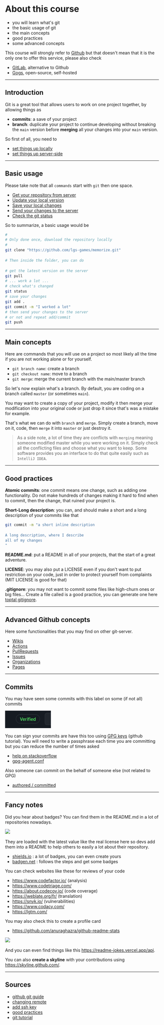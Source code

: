 # About this course

* you will learn what's git
* the basic usage of git
* the main concepts
* good practices
* some advanced concepts

This course will strongly refer
to [Github](https://github.com/)
but that doesn't mean that it is the only one
to offer this service, please also check

* [GitLab](https://about.gitlab.com/), alternative to Github
* [Gogs](https://gogs.io/), open-source, self-hosted

<hr class="sr">

## Introduction

Git is a great tool that allows users to work on
one project together, by allowing things as

* **commits**: a save of your project
* **branch**: duplicate your project to continue
developing without breaking the ``main`` version
before **merging** all your changes into your
  ``main`` version.
  
So first of all, you need to

* [set things up locally](local-install.md)
* [set things up server-side](server-install.md)

<hr class="sl">

## Basic usage

Please take note that all ``commands`` start with
``git`` then one space.

* [Get your repository from server](commands/clone.md)
* [Update your local version](commands/pull.md)
* [Save your local changes](commands/commit.md)
* [Send your changes to the server](commands/push.md)
* [Check the git status](commands/status.md)

So to summarize, a basic usage would be

```bash
# 
# Only done once, download the repository locally 
#
git clone "https://github.com/lgs-games/memorize.git"

# Then inside the folder, you can do

# get the latest version on the server
git pull
# ... work a lot ...
# check what's changed
git status
# save your changes
git add .
git commit -m "I worked a lot"
# then send your changes to the server
# or not and repeat add/commit
git push
```

<hr class="sr">

## Main concepts

Here are commands that you will use on a project
so most likely all the time if you are not working
alone or for yourself.

* ``git branch name``: create a branch
* ``git checkout name``: move to a branch
* ``git merge``: merge the current branch with the main/master branch

So let's now explain what's a branch. By default, you are
coding on a branch called ``master`` (or sometimes `main`).

You may want to create a copy of your project, modify it
then merge your modification into your original code
or just drop it since that's was a mistake for example.

That's what we can do with ``branch`` and `merge`.
Simply create a branch, move on it, code, then ``merge``
it into ``master`` or just destroy it.

> As a side note, a lot of time they are conflicts
> with ``merging`` meaning someone modified master
> while you were working on it. Simply check
> all the conflicting files and choose what you
> want to keep. Some software provides you
> an interface to do that quite easily such
> as ``IntelliJ IDEA``.

<hr class="sl">

## Good practices

**Atomic commits**: one commit means one change, such
as adding one functionality. Do not make hundreds of changes
making it hard to find when to commit, then the change,
that ruined your project is.

**Short-Long description**: you can, and should make
a short and a long description of your commits
like that

```bash
git commit -m "a short inline description

A long description, where I describe
all of my changes
"
```

**README.md**: put a README in all of your projects, that
the start of a great adventure.

**LICENSE**: you may also put a LICENSE even if you don't
want to put restriction on your code, just in order
to protect yourself from complaints (MIT LICENSE
is good for that)

**.gitignore**: you may not want to commit some files
like high-churn ones or big files... Create a file
called is a good practice, you can generate one
here [toptal gitignore](https://www.toptal.com/developers/gitignore).

<hr class="sr">

## Advanced Github concepts

Here some functionalities that you may find
on other git-server.

* [Wikis](tools/wiki.md)
* [Actions](tools/actions.md)
* [PullRequests](tools/pull-requests.md)
* [Issues](tools/issues.md)
* [Organizations](tools/organizations.md)
* [Pages](tools/pages.md)

<hr class="sl">

## Commits

You may have seen some commits with this
label on some (if not all) commits

![gpg](gpg.png)

You can sign your commits are have this too using
[GPG keys](https://docs.github.com/en/github/authenticating-to-github/managing-commit-signature-verification/generating-a-new-gpg-key)
(github tutorial). You will need to write
a passphrase each time you are committing but you
can reduce the number of times asked 

* [help on stackoverflow](https://stackoverflow.com/questions/38384957/prevent-git-from-asking-for-the-gnupg-password-during-signing-a-commit)
* [gpg-agent.conf](https://gist.github.com/tknv/43604e851a371949343b78261c48f190)

Also someone can commit on the behalf
of someone else (not related to GPG)

* [authored / committed](https://stackoverflow.com/questions/25327743/what-flow-causes-github-commits-that-are-authored-by-one-user-but-committed)

<hr class="sr">

## Fancy notes

Did you hear about badges? You can find them in the 
README.md in a lot of repositories nowadays.

![](https://img.shields.io/github/license/lgs-games/memorize)

They are loaded with the latest value like the real license
here so devs add them into a README to help others
to easily a lot about their repository.

* [shields.io](https://shields.io/) : a lot of badges,
  you can even create yours
* [badgen.net](https://badgen.net/) : follows the steps
and get some badges

You can check websites like these for reviews of your
code

* <https://www.codefactor.io/> (analysis)
* <https://www.codetriage.com/>
* <https://about.codecov.io/> (code coverage)
* <https://weblate.org/fr/> (translation)
* <https://snyk.io/> (vulnerabilities)
* <https://www.codacy.com/>
* <https://lgtm.com/>

You may also check this to create a profile card

* <https://github.com/anuraghazra/github-readme-stats>

![](https://github-readme-stats.vercel.app/api?username=QuentinRa&show_icons=true&theme=radical)

And you can even find things like this
<https://readme-jokes.vercel.app/api>.

You can also **create a skyline** with your
contributions using <https://skyline.github.com/>.

<hr class="sl">

## Sources

* [github git guide](https://github.com/git-guides/)
* [changing remote](https://docs.github.com/en/github/using-git/changing-a-remotes-url)
* [add ssh key](https://docs.github.com/en/free-pro-team@latest/github/authenticating-to-github/generating-a-new-ssh-key-and-adding-it-to-the-ssh-agent)
* [good practices](http://adopteungit.fr/methodologie/2017/04/26/commits-atomiques-la-bonne-approche.html)
* [git tutorial](https://dubrayn.github.io/IPS-DEV/git.html#1)